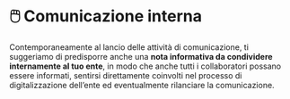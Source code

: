 # 🖱️ Comunicazione interna

Contemporaneamente al lancio delle attività di comunicazione, ti suggeriamo di predisporre anche una **nota informativa da condividere internamente al tuo ente**, in modo che anche tutti i collaboratori possano essere informati, sentirsi direttamente coinvolti nel processo di digitalizzazione dell’ente ed eventualmente rilanciare la comunicazione.
